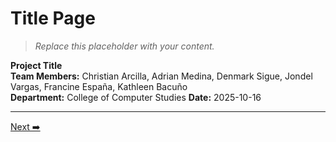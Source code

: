 # Title Page

> _Replace this placeholder with your content._


**Project Title**  
**Team Members:** Christian Arcilla, Adrian Medina, Denmark Sigue, Jondel Vargas, Francine España, Kathleen Bacuño  
**Department:** College of Computer Studies
**Date:** 2025-10-16


---
[Next ➡️](../01-front-matter/abstract.md)
